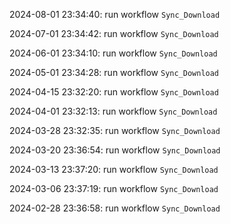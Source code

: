2024-08-01 23:34:40: run workflow `Sync_Download` 

2024-07-01 23:34:42: run workflow `Sync_Download` 

2024-06-01 23:34:10: run workflow `Sync_Download` 

2024-05-01 23:34:28: run workflow `Sync_Download` 

2024-04-15 23:32:20: run workflow `Sync_Download` 

2024-04-01 23:32:13: run workflow `Sync_Download` 

2024-03-28 23:32:35: run workflow `Sync_Download` 

2024-03-20 23:36:54: run workflow `Sync_Download` 

2024-03-13 23:37:20: run workflow `Sync_Download` 

2024-03-06 23:37:19: run workflow `Sync_Download` 

2024-02-28 23:36:58: run workflow `Sync_Download` 


